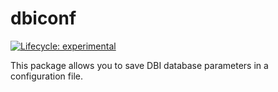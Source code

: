 
<!-- README.md is generated from README.Rmd. Please edit that file -->

# dbiconf

<!-- badges: start -->

[![Lifecycle:
experimental](https://img.shields.io/badge/lifecycle-experimental-orange.svg)](https://www.tidyverse.org/lifecycle/#experimental)
<!-- badges: end -->

This package allows you to save DBI database parameters in a
configuration file.
